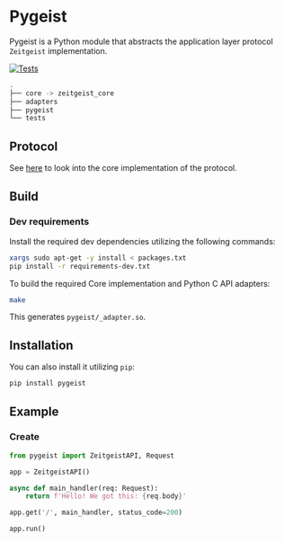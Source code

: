 # Pygeist
Pygeist is a Python module that abstracts the application layer protocol `Zeitgeist` implementation.

[![Tests](https://github.com/mateogall0/pygeist/actions/workflows/tests.yml/badge.svg)](https://github.com/mateogall0/pygeist/actions/workflows/tests.yml)

```bash
.
├── core -> zeitgeist_core
├── adapters
├── pygeist
└── tests
```
## Protocol
See [here](https://github.com/mateogall0/zeitgeist_core) to look into the core implementation of the protocol.

## Build

### Dev requirements
Install the required dev dependencies utilizing the following commands:
```bash
xargs sudo apt-get -y install < packages.txt
pip install -r requirements-dev.txt
```

To build the required Core implementation and Python C API adapters:
```bash
make
```
This generates `pygeist/_adapter.so`.

## Installation
You can also install it utilizing `pip`:
```bash
pip install pygeist
```

## Example

### Create
```python
from pygeist import ZeitgeistAPI, Request

app = ZeitgeistAPI()

async def main_handler(req: Request):
    return f'Hello! We got this: {req.body}'

app.get('/', main_handler, status_code=200)

app.run()
```
